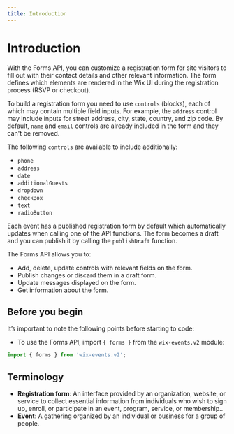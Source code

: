 ```yaml
---
title: Introduction
---
```

# Introduction

With the Forms API, you can customize a registration form for site visitors to fill out with their contact details and other relevant information. The form defines which elements are rendered in the Wix UI during the registration process (RSVP or checkout).    

To build a registration form you need to use `controls` (blocks), each of which may contain multiple field inputs. For example, the `address` control may include inputs for street address, city, state, country, and zip code. By default, `name` and `email` controls are already included in the form and they can't be removed.    

The following `controls` are available to include additionally:

- `phone`
- `address`
- `date`
- `additionalGuests`
- `dropdown`
- `checkBox`
- `text`
- `radioButton`

Each event has a published registration form by default which automatically updates when calling one of the API functions. The form becomes a draft and you can publish it by calling the `publishDraft` function.

The Forms API allows you to:  

- Add, delete, update controls with relevant fields on the form.
- Publish changes or discard them in a draft form.
- Update messages displayed on the form.
- Get information about the form.

## Before you begin

It’s important to note the following points before starting to code:  

- To use the Forms API, import `{ forms }` from the `wix-events.v2` module:

```javascript
import { forms } from 'wix-events.v2';
```

## Terminology

- **Registration form**: An interface provided by an organization, website, or service to collect essential information from individuals who wish to sign up, enroll, or participate in an event, program, service, or membership..
- **Event**: A gathering organized by an individual or business for a group of people.
